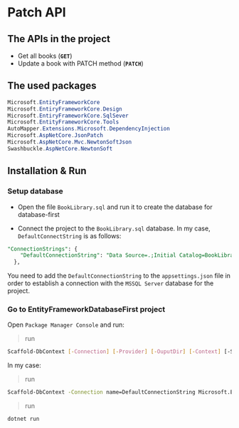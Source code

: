 # Patch API

## The APIs in the project
* Get all books (**`GET`**)
* Update a book with PATCH method (**`PATCH`**)
## The used packages
```cs
Microsoft.EntityFrameworkCore
Microsoft.EntiryFrameworkCore.Design
Microsoft.EntiryFrameworkCore.SqlSever
Microsoft.EntityFrameworkCore.Tools
AutoMapper.Extensions.Microsoft.DependencyInjection
Microsoft.AspNetCore.JsonPatch
Microsoft.AspNetCore.Mvc.NewtonSoftJson
Swashbuckle.AspNetCore.NewtonSoft
```


## Installation & Run

### Setup database

* Open the file `BookLibrary.sql` and run it to create the database for database-first

* Connect the project to the `BookLibrary.sql` database. In my case, `DefaultConnectString` is as follows:
```sql
"ConnectionStrings": {
    "DefaultConnectionString": "Data Source=.;Initial Catalog=BookLibrary;Integrated Security=True;Trusted_Connection=True;TrustServerCertificate=True;"
  },
```
You need to add the `DefaultConnectionString` to the `appsettings.json` file in order to establish a connection with the `MSSQL Server` database for the project.

### Go to EntityFrameworkDatabaseFirst project
Open `Package Manager Console` and run:
>run
```sh
Scaffold-DbContext [-Connection] [-Provider] [-OuputDir] [-Context] [-Schemas>] [-Tables>] [-DataAnnotations] [-Force] [-Project] [-StartupProject] [<CommonParameters>]
```
In my case:
>run
```sh
Scaffold-DbContext -Connection name=DefaultConnectionString Microsoft.EntityFrameworkCore.SqlServer -OutputDir Data/Models -context DataContext -f -contextDir Data -DataAnnotations
```
>run 
```sh
dotnet run
```

